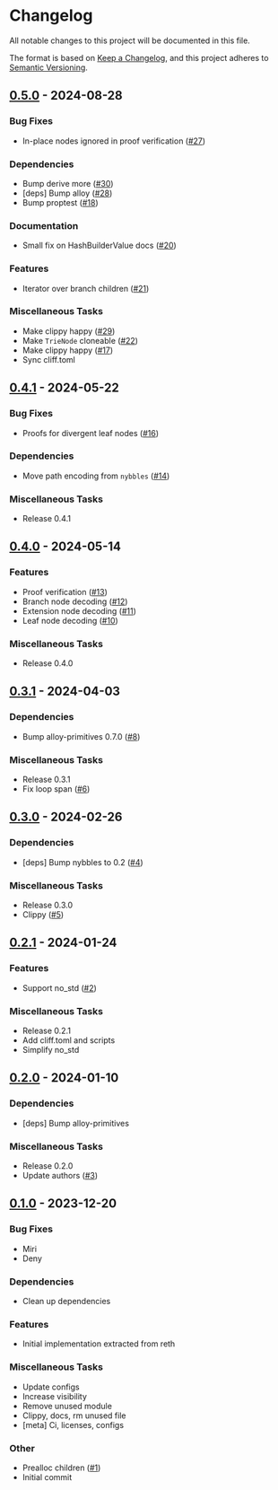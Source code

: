 # Changelog

All notable changes to this project will be documented in this file.

The format is based on [Keep a Changelog](https://keepachangelog.com/en/1.1.0/),
and this project adheres to [Semantic Versioning](https://semver.org/spec/v2.0.0.html).

## [0.5.0](https://github.com/alloy-rs/trie/releases/tag/v0.5.0) - 2024-08-28

### Bug Fixes

- In-place nodes ignored in proof verification ([#27](https://github.com/alloy-rs/trie/issues/27))

### Dependencies

- Bump derive more ([#30](https://github.com/alloy-rs/trie/issues/30))
- [deps] Bump alloy ([#28](https://github.com/alloy-rs/trie/issues/28))
- Bump proptest ([#18](https://github.com/alloy-rs/trie/issues/18))

### Documentation

- Small fix on HashBuilderValue  docs ([#20](https://github.com/alloy-rs/trie/issues/20))

### Features

- Iterator over branch children ([#21](https://github.com/alloy-rs/trie/issues/21))

### Miscellaneous Tasks

- Make clippy happy ([#29](https://github.com/alloy-rs/trie/issues/29))
- Make `TrieNode` cloneable ([#22](https://github.com/alloy-rs/trie/issues/22))
- Make clippy happy ([#17](https://github.com/alloy-rs/trie/issues/17))
- Sync cliff.toml

## [0.4.1](https://github.com/alloy-rs/trie/releases/tag/v0.4.1) - 2024-05-22

### Bug Fixes

- Proofs for divergent leaf nodes ([#16](https://github.com/alloy-rs/trie/issues/16))

### Dependencies

- Move path encoding from `nybbles` ([#14](https://github.com/alloy-rs/trie/issues/14))

### Miscellaneous Tasks

- Release 0.4.1

## [0.4.0](https://github.com/alloy-rs/trie/releases/tag/v0.4.0) - 2024-05-14

### Features

- Proof verification ([#13](https://github.com/alloy-rs/trie/issues/13))
- Branch node decoding ([#12](https://github.com/alloy-rs/trie/issues/12))
- Extension node decoding ([#11](https://github.com/alloy-rs/trie/issues/11))
- Leaf node decoding ([#10](https://github.com/alloy-rs/trie/issues/10))

### Miscellaneous Tasks

- Release 0.4.0

## [0.3.1](https://github.com/alloy-rs/trie/releases/tag/v0.3.1) - 2024-04-03

### Dependencies

- Bump alloy-primitives 0.7.0 ([#8](https://github.com/alloy-rs/trie/issues/8))

### Miscellaneous Tasks

- Release 0.3.1
- Fix loop span ([#6](https://github.com/alloy-rs/trie/issues/6))

## [0.3.0](https://github.com/alloy-rs/trie/releases/tag/v0.3.0) - 2024-02-26

### Dependencies

- [deps] Bump nybbles to 0.2 ([#4](https://github.com/alloy-rs/trie/issues/4))

### Miscellaneous Tasks

- Release 0.3.0
- Clippy ([#5](https://github.com/alloy-rs/trie/issues/5))

## [0.2.1](https://github.com/alloy-rs/trie/releases/tag/v0.2.1) - 2024-01-24

### Features

- Support no_std ([#2](https://github.com/alloy-rs/trie/issues/2))

### Miscellaneous Tasks

- Release 0.2.1
- Add cliff.toml and scripts
- Simplify no_std

## [0.2.0](https://github.com/alloy-rs/trie/releases/tag/v0.2.0) - 2024-01-10

### Dependencies

- [deps] Bump alloy-primitives

### Miscellaneous Tasks

- Release 0.2.0
- Update authors ([#3](https://github.com/alloy-rs/trie/issues/3))

## [0.1.0](https://github.com/alloy-rs/trie/releases/tag/v0.1.0) - 2023-12-20

### Bug Fixes

- Miri
- Deny

### Dependencies

- Clean up dependencies

### Features

- Initial implementation extracted from reth

### Miscellaneous Tasks

- Update configs
- Increase visibility
- Remove unused module
- Clippy, docs, rm unused file
- [meta] Ci, licenses, configs

### Other

- Prealloc children ([#1](https://github.com/alloy-rs/trie/issues/1))
- Initial commit

<!-- generated by git-cliff -->
